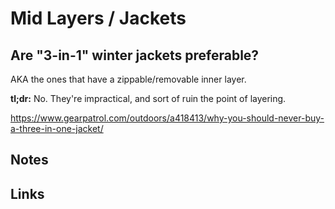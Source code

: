 # Mid Layers / Jackets

## Are "3-in-1" winter jackets preferable?

AKA the ones that have a zippable/removable inner layer.

**tl;dr:** No. They're impractical, and sort of ruin the point of layering.

https://www.gearpatrol.com/outdoors/a418413/why-you-should-never-buy-a-three-in-one-jacket/

## Notes

## Links
